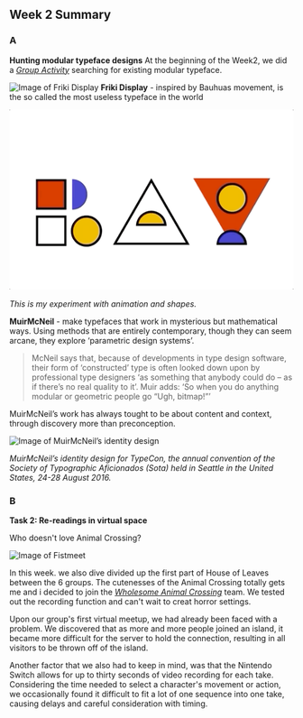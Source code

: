 ## Week 2 Summary

### A
**Hunting modular typeface designs** 
At the beginning of the Week2, we did a [*Group Activity*](https://docs.google.com/presentation/d/1N2hAFp6si7UsVuPj1oMQ21_HHF858NbXZna0YQxOQio/edit#slide=id.g8ed135ac50_18_0) searching for existing modular typeface.

![Image of Friki Display](https://github.com/Raymondvonz/CodeWords/blob/master/W2/Friki%20Display.png)
**Friki Display** - inspired by Bauhuas movement, is the so called the most useless typeface in the world

![Image of Rayattempt](https://github.com/Raymondvonz/CodeWords/blob/master/W2/RAY_ATTEMPT.gif)

*This is my experiment with animation and shapes.*

**MuirMcNeil** - make typefaces that work in mysterious but mathematical ways. Using methods that are entirely contemporary, though they can seem arcane, they explore ‘parametric design systems’. 

> McNeil says that, because of developments in type design software, their form of ‘constructed’ type is often looked down upon by professional type designers ‘as something that anybody could do – as if there’s no real quality to it’. Muir adds: ‘So when you do anything modular or geometric people go “Ugh, bitmap!”’

MuirMcNeil’s work has always tought to be about content and context, through discovery more than preconception.


![Image of MuirMcNeil’s identity design](https://github.com/Raymondvonz/CodeWords/blob/master/W2/MuirMcNeil’s%20identity%20design.jpg)

*MuirMcNeil’s identity design for TypeCon, the annual convention of the Society of Typographic Aficionados (Sota) held in Seattle in the United States, 24-28 August 2016.*

### B

**Task 2: Re-readings in virtual space** 

Who doesn't love Animal Crossing? 

![Image of Fistmeet](https://github.com/Raymondvonz/CodeWords/blob/master/W2/firstmeet.gif)

In this week. we also dive divided up the first part of House of Leaves between the 6 groups. The cutenesses of the Animal Crossing totally gets me and i decided to join the [*Wholesome Animal Crossing*](https://docs.google.com/presentation/d/1c1KexKLj99n7Z-FLky9NW8Zqkgk1uo2tdibFXJoCwYc/edit#slide=id.g8e5186eb0c_21_0) team. We tested out the recording function and can't wait to creat horror settings.

Upon our group's first virtual meetup, we had already been faced with a problem. We discovered that as more and more people joined an island, it became more difficult for the server to hold the connection, resulting in all visitors to be thrown off of the island. 

Another factor that we also had to keep in mind, was that the Nintendo Switch allows for up to thirty seconds of video recording for each take. Considering the time needed to select a character's movement or action, we occasionally found it difficult to fit a lot of one sequence into one take, causing delays and careful consideration with timing.
